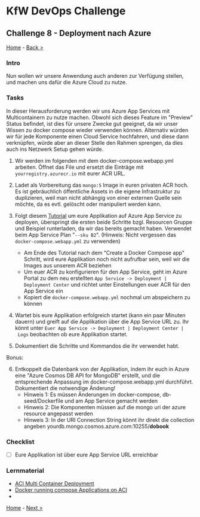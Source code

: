 # KfW DevOps Challenge

## Challenge 8 - Deployment nach Azure

[Home](../../README.md) - [Back >](../challenge07/README.md)

### Intro

Nun wollen wir unsere Anwendung auch anderen zur Verfügung stellen, und machen uns dafür die Azure Cloud zu nutze. 

### Tasks

In dieser Herausforderung werden wir uns Azure App Services mit Multicontainern zu nutze machen.
Obwohl sich dieses Feature im "Preview" Status befindet, ist dies für unsere Zwecke gut geeignet, da wir unser Wissen zu docker compose wieder verwenden können. Alternativ würden wir für jede Komponente einen Cloud Service hochfahren, und diese dann verknüpfen, würde aber an dieser Stelle den Rahmen sprengen, da dies auch ins Netzwerk Setup gehen würde.

1. Wir werden im folgenden mit dem docker-compose.webapp.yml arbeiten. Öffnet das File und ersetzt die Einträge mit `yourregistry.azurecr.io` mit eurer ACR URL.

2. Ladet als Vorbereitung das `mongo:5` Image in euren privaten ACR hoch. Es ist gebräuchlich öffentliche Assets in die eigene Infrastruktur zu duplizieren, weil man nicht abhängig von einer externen Quelle sein möchte, da es evtl. gelöscht oder manipuliert werden kann.

3. Folgt diesem [Tutorial](https://docs.microsoft.com/en-us/azure/app-service/quickstart-multi-container) um eure Applikation auf Azure App Service zu deployen, überspringt die ersten beide Schritte bzgl. Resourcen Gruppe und Beispiel runterladen, da wir das bereits gemacht haben. Verwendet beim App Service Plan "`--sku B2`". (Hinweis: Nicht vergessen das `docker-compose.webapp.yml` zu verwenden)
   - Am Ende des Tutorial nach dem "Create a Docker Compose app" Schritt, wird eure Applikation noch nicht aufrufbar sein, weil wir die Images aus unserem ACR beziehen
   - Um euer ACR zu konfigurieren für den App Service, geht im Azure Portal zu dem neu erstellten `App Service -> Deployment | Deployment Center` und richtet unter Einstellungen euer ACR für den App Service ein
   - Kopiert die `docker-compose.webapp.yml` nochmal um abspeichern zu können

4. Wartet bis eure Applikation erfolgreich startet (kann ein paar Minuten dauern) und greift auf die Applikation über die App Service URL zu. Ihr könnt unter `Euer App Service -> Deployment | Deployment Center | Logs` beobachten ob eure Applikation startet.

5. Dokumentiert die Schritte und Kommandos die ihr verwendet habt.

Bonus:

6. Entkoppelt die Datenbank von der Applikation, indem ihr euch in Azure eine "Azure Cosmos DB API for MongoDB" erstellt, und die entsprechende Anpassung im docker-compose.webapp.yml durchführt. Dokumentiert die notwendige Änderung!
   - Hinweis 1: Es müssen Änderungen im docker-compose, db-seed/Dockerfile und am App Service gemacht werden
   - Hinweis 2: Die Komponenten müssen auf die mongo uri der azure resource angepasst werden
   - Hinweis 3: In der URI Connection String könnt ihr direkt die collection angeben yourdb.mongo.cosmos.azure.com:10255/**dobook**

### Checklist

- [ ] Eure Applikation ist über eure App Service URL erreichbar

### Lernmaterial

- [ACI Multi Container Deployment](https://docs.microsoft.com/en-us/azure/container-instances/tutorial-docker-compose)
- [Docker running compose Applications on ACI](https://docs.docker.com/cloud/aci-integration/#running-compose-applications)
- 

[Home](../../README.md) - [Next >](../challenge09/README.md)